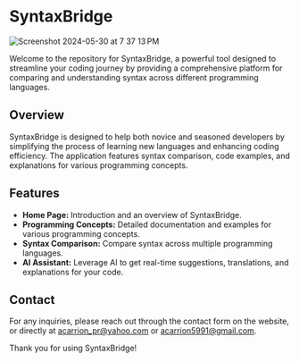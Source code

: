 # SyntaxBridge
![Screenshot 2024-05-30 at 7 37 13 PM](https://github.com/AngelJCT/SyntaxBridge/assets/114013753/e0398d2a-b822-4a8a-8f01-ad437b88d6d7)

Welcome to the repository for SyntaxBridge, a powerful tool designed to streamline your coding journey by providing a comprehensive platform for comparing and understanding syntax across different programming languages.

## Overview

SyntaxBridge is designed to help both novice and seasoned developers by simplifying the process of learning new languages and enhancing coding efficiency. The application features syntax comparison, code examples, and explanations for various programming concepts.

## Features

- **Home Page:** Introduction and an overview of SyntaxBridge.
- **Programming Concepts:** Detailed documentation and examples for various programming concepts.
- **Syntax Comparison:** Compare syntax across multiple programming languages.
- **AI Assistant:** Leverage AI to get real-time suggestions, translations, and explanations for your code.


## Contact

For any inquiries, please reach out through the contact form on the website, or directly at acarrion_pr@yahoo.com or acarrion5991@gmail.com.

Thank you for using SyntaxBridge!
